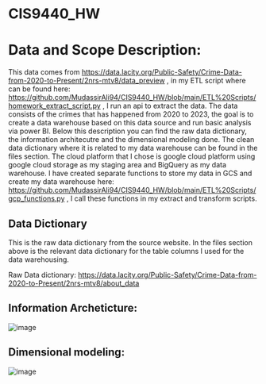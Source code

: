 # CIS9440_HW

# Data and Scope Description:

This data comes from https://data.lacity.org/Public-Safety/Crime-Data-from-2020-to-Present/2nrs-mtv8/data_preview , in my ETL script where can be found here: https://github.com/MudassirAli94/CIS9440_HW/blob/main/ETL%20Scripts/homework_extract_script.py , I run an api to extract the data. The data consists of the crimes that has happened from 2020 to 2023, the goal is to create a data warehouse based on this data source and run basic analysis via power BI. Below this description you can find the raw data dictionary, the information architecutre and the dimensional modeling done. The clean data dictionary where it is related to my data warehouse can be found in the files section. The cloud platform that I chose is google cloud platform using google cloud storage as my staging area and BigQuery as my data warehouse. I have created separate functions to store my data in GCS and create my data warehouse here: https://github.com/MudassirAli94/CIS9440_HW/blob/main/ETL%20Scripts/gcp_functions.py , I call these functions in my extract and transform scripts.

## Data Dictionary

This is the raw data dictionary from the source website. In the files section above is the relevant data dictionary for the table columns I used for the data warehousing.

Raw Data dictionary: https://data.lacity.org/Public-Safety/Crime-Data-from-2020-to-Present/2nrs-mtv8/about_data

## Information Archeticture:

![image](https://github.com/MudassirAli94/CIS9440_HW/assets/38592433/d8de3f0a-0c83-44b8-8ecd-ec611f18c419)


## Dimensional modeling:


![image](https://github.com/MudassirAli94/CIS9440_HW/assets/38592433/1dca0e7b-26c9-4a0e-8aba-c2a1238d01c4)
